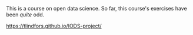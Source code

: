 
This is a course on open data science. So far, this course's exercises have been *quite* odd.

<https://tlindfors.github.io/IODS-project/>
